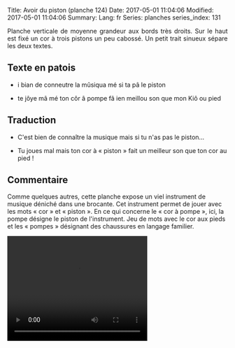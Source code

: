 Title: Avoir du piston (planche 124)
Date: 2017-05-01 11:04:06
Modified: 2017-05-01 11:04:06
Summary: 
Lang: fr
Series: planches
series_index: 131

<p style="text-align:justify;">Planche verticale de moyenne grandeur aux bords très droits. Sur le haut est fixé un cor à trois pistons un peu cabossé. Un petit trait sinueux sépare les deux textes.</p>

<figure class="image-block" style="float: right;">
  <img alt="" src="{static}/images/planche_124.png">
  <figcaption style="max-width: 455px"></figcaption>
</figure>


## Texte en patois
- i bian de conneutre la mûsiqua mé si ta pâ le piston


- te jôye mâ mé ton côr â pompe fâ ien meillou son que mon Kiô ou pied


## Traduction
- C'est bien de connaître la musique mais si tu n'as pas le piston…

- Tu joues mal mais ton cor à « piston » fait un meilleur son que ton cor au pied !

## Commentaire
Comme quelques autres, cette planche expose un viel instrument de musique déniché dans une brocante. Cet instrument permet de jouer avec les mots « cor » et  « piston ».
En ce qui concerne le « cor à pompe », ici, la pompe désigne le piston de l'instrument. Jeu de mots avec le cor aux pieds et les « pompes » désignant des chaussures en langage familier.





<video width="320" height="240" controls>
  <source src="https://d1njpgd0ygatdn.cloudfront.net/video_124.mp4" type="video/mp4">
</video>
